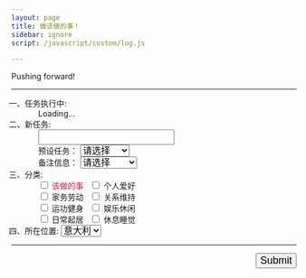 ```yaml
---
layout: page
title: 做该做的事！
sidebar: ignore
script: /javascript/custom/log.js

---
```


Pushing forward!

---

<form action="https://script.google.com/macros/s/AKfycbxRYZQtTQ3qBQtxU5Q1iMV9_hlgvgALyTyID42IUNfDouFsajfN/exec" method="GET">

<ol style="list-style-type: cjk-ideographic;">
    <li>任务执行中:
        <ol id="log" style="list-style:none;">
            <li>Loading...</li>
        </ol>
    </li>
    <li>新任务:
        <ul style="list-style:none;">
            <li><input type="text" name="create" style="font-size:18px;"></li>
            <li>预设任务：
            <select name="create" style="font-size:16px;">
            <option selected value="">请选择</option>
            <option value="统计食物">统计食物</option>
            <option value="修改网站">修改网站</option>
            <option value="清洁卫生">清洁卫生</option>
            <option value="收拾屋子">收拾屋子</option>
            <option value="联络妈妈">联络妈妈</option>
            <option value="编程任务">编程任务</option>
            </select>
            </li>
            <li>备注信息：
            <select name="create" style="font-size:16px;">
            <option selected value="">请选择</option>
            <option value="lynda.com">Lynda.com</option>
            <option value="记笔记">记笔记</option>
            </select>
            </li>
        </ul>
    </li>
    <li>分类:
        <ul style="list-style:none;">
            <li>
                <input type="checkbox" id ="a1" name="category" value="该做的事"><label for="a1" style="color:Crimson;"> 该做的事</label>&nbsp;&nbsp;
                <input type="checkbox" id ="a2" name="category" value="个人爱好"><label for="a2"> 个人爱好</label>
            </li>
            <li>
                <input type="checkbox" id ="a3" name="category" value="家务劳动"><label for="a3"> 家务劳动</label>&nbsp;&nbsp;
                <input type="checkbox" id ="a4" name="category" value="保持联络"><label for="a4"> 关系维持</label>
            </li>
            <li>
                <input type="checkbox" id ="a5" name="category" value="运功健身"><label for="a5"> 运功健身</label>&nbsp;&nbsp;
                <input type="checkbox" id ="a6" name="category" value="娱乐休闲"><label for="a6"> 娱乐休闲</label>
            </li>
            <li>
                <input type="checkbox" id ="a7" name="category" value="日常起居"><label for="a7"> 日常起居</label>&nbsp;&nbsp;
                <input type="checkbox" id ="a8" name="category" value="休息睡觉"><label for="a8"> 休息睡觉</label>
            </li>
        </ul>
    </li>
    <li>所在位置:
        <select name="location" style="font-size:16px;">
        <option value="Italy" selected>意大利</option>
        <option value="China">中国</option>
        </select>
    </li>
</ol>

<hr>

<p>
<input type="submit" value="Submit" style="font-size:18px;float: right;margin-bottom:60px;">
</p>

</form>
